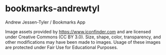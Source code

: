 # bookmarks-andrewtyl
Andrew Jessen-Tyler / Bookmarks App

Image assets provided by https://www.iconfinder.com and are licensed under Creative Commons (CC BY 3.0).
Size, shape, color, transparency, and other modifications may have been made to images.
Usage of these images are protected under Fair Use for Educational Purposes.